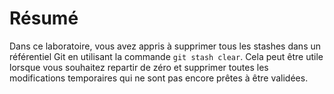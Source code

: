# Résumé

Dans ce laboratoire, vous avez appris à supprimer tous les stashes dans un référentiel Git en utilisant la commande `git stash clear`. Cela peut être utile lorsque vous souhaitez repartir de zéro et supprimer toutes les modifications temporaires qui ne sont pas encore prêtes à être validées.
